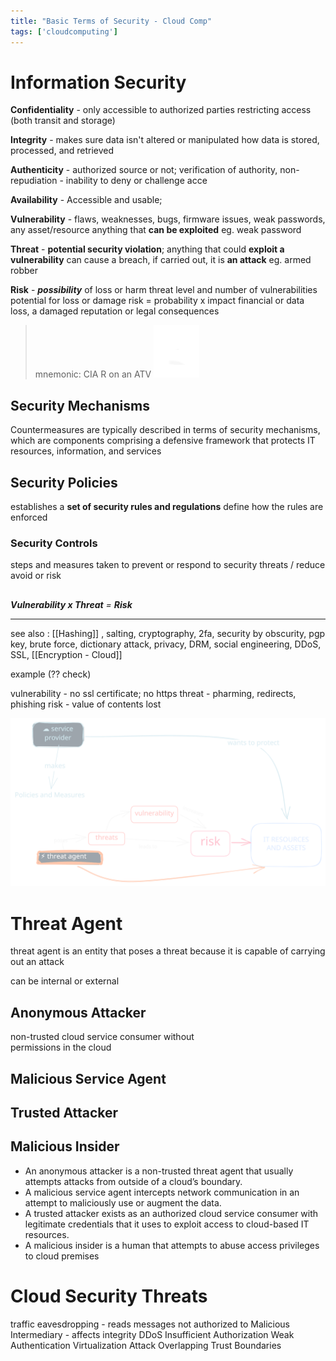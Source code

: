 ```yaml
---
title: "Basic Terms of Security - Cloud Comp"
tags: ['cloudcomputing']
---
```


# Information Security

**Confidentiality** - only accessible to authorized parties
restricting access
(both transit and storage)

**Integrity** - makes sure data isn't altered or manipulated 
how data is stored, processed, and retrieved 

**Authenticity** - authorized source or not; verification of authority, 
non-repudiation - inability to deny or challenge acce 

**Availability** - Accessible and usable; 


**Vulnerability** - flaws, weaknesses, 
bugs, firmware issues,
weak passwords, any asset/resource
anything that **can be exploited**
eg. weak password


**Threat** - **potential security violation**; 
anything that could **exploit a vulnerability**
can cause a breach, 
if carried out, it is **an attack**
eg. armed robber

**Risk** - **_possibility_** of loss or harm
threat level and number of vulnerabilities 
potential for loss or damage
risk = probability x impact
financial or data loss, a damaged reputation or legal consequences


> mnemonic: CIA R on an ATV 
> ![](images/cia-r-atv.svg)

## Security Mechanisms
Countermeasures are typically described in terms of security mechanisms, which are components comprising a defensive framework that protects IT resources, information, and services
## Security Policies
establishes a **set of security rules and regulations**
define how the rules are enforced
### Security Controls
steps and measures taken to prevent or respond to security threats / reduce avoid or risk 
##

**_Vulnerability x Threat_** _=_ **_Risk_**



---
see also : [[Hashing]] , salting, cryptography, 2fa, security by obscurity, pgp key, brute force, dictionary attack, privacy, DRM, social engineering, DDoS, SSL, [[Encryption - Cloud]]


example (?? check)

vulnerability - no ssl certificate; no https
threat - pharming, redirects, phishing
risk - value of contents lost 


![image](images/threat-securitypolicies-risk.svg)

# Threat Agent
threat agent is an entity that poses a threat because it is capable of carrying out an attack

can be internal or external

## Anonymous Attacker
non-trusted cloud service consumer without  
permissions in the cloud

## Malicious Service Agent
## Trusted Attacker
## Malicious Insider
- An anonymous attacker is a non-trusted threat agent that usually attempts attacks from outside of a cloud’s boundary.  
- A malicious service agent intercepts network communication in an attempt to maliciously use or augment the data.  
- A trusted attacker exists as an authorized cloud service consumer with  legitimate credentials that it uses to exploit access to cloud-based IT resources.  
- A malicious insider is a human that attempts to abuse access privileges to cloud premises

# Cloud Security Threats

traffic eavesdropping - reads messages not authorized to 
Malicious Intermediary - affects integrity 
DDoS
Insufficient Authorization
Weak Authentication
Virtualization Attack
Overlapping Trust Boundaries